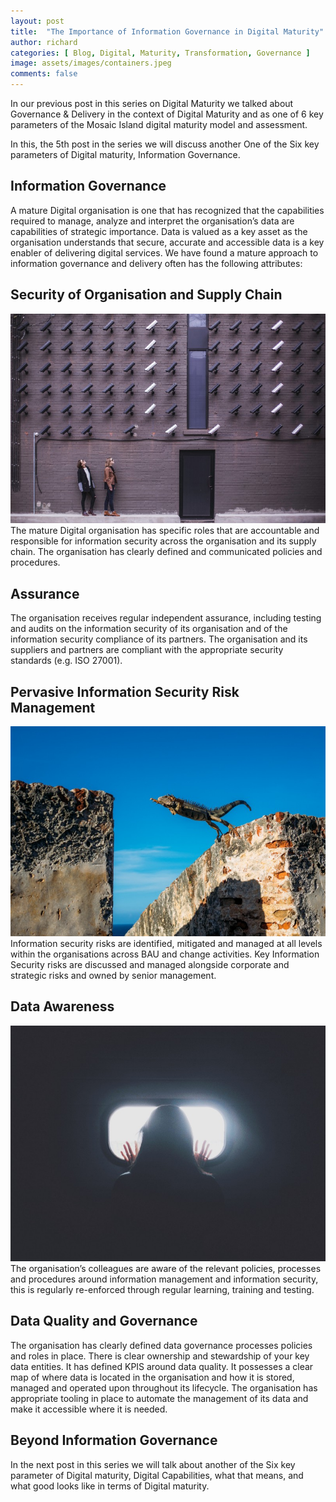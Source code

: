 ```yaml
---
layout: post
title:  "The Importance of Information Governance in Digital Maturity"
author: richard
categories: [ Blog, Digital, Maturity, Transformation, Governance ]
image: assets/images/containers.jpeg
comments: false
---
```


In our previous post in this series on Digital Maturity we talked about Governance & Delivery in the context of Digital Maturity and as one of 6 key parameters of the Mosaic Island digital maturity model and assessment.

In this, the 5th post in the series we will discuss another One of the Six key parameters of Digital maturity, Information Governance.

## Information Governance
A mature Digital organisation is one that has recognized that the capabilities required to manage, analyze and interpret the organisation’s data are capabilities of strategic importance. Data is valued as a key asset as the organisation understands that secure, accurate and accessible data is a key enabler of delivering digital services. We have found a mature approach to information governance and delivery often has the following attributes:

## Security of Organisation and Supply Chain
![Security Cameras](/assets/images/securitycameras.jpg)
The mature Digital organisation has specific roles that are accountable and responsible for information security across the organisation and its supply chain. The organisation has clearly defined and communicated policies and procedures.

## Assurance
The organisation receives regular independent assurance, including testing and audits on the information security of its organisation and of the information security compliance of its partners. The organisation and its suppliers and partners are compliant with the appropriate security standards (e.g. ISO 27001).

## Pervasive Information Security Risk Management
![Jumping Lizard](/assets/images/jumpinglizard.jpg)
Information security risks are identified, mitigated and managed at all levels within the organisations across BAU and change activities. Key Information Security risks are discussed and managed alongside corporate and strategic risks and owned by senior management.

## Data Awareness
![Woman looking through window](/assets/images/dataawareness.jpg)
The organisation’s colleagues are aware of the relevant policies, processes and procedures around information management and information security, this is regularly re-enforced through regular learning, training and testing.

## Data Quality and Governance
The organisation has clearly defined data governance processes policies and roles in place. There is clear ownership and stewardship of your key data entities. It has defined KPIS around data quality. It possesses a clear map of where data is located in the organisation and how it is stored, managed and operated upon throughout its lifecycle. The organisation has appropriate tooling in place to automate the management of its data and make it accessible where it is needed.

## Beyond Information Governance
In the next post in this series we will talk about another of the Six key parameter of Digital maturity, Digital Capabilities, what that means, and what good looks like in terms of Digital maturity.

